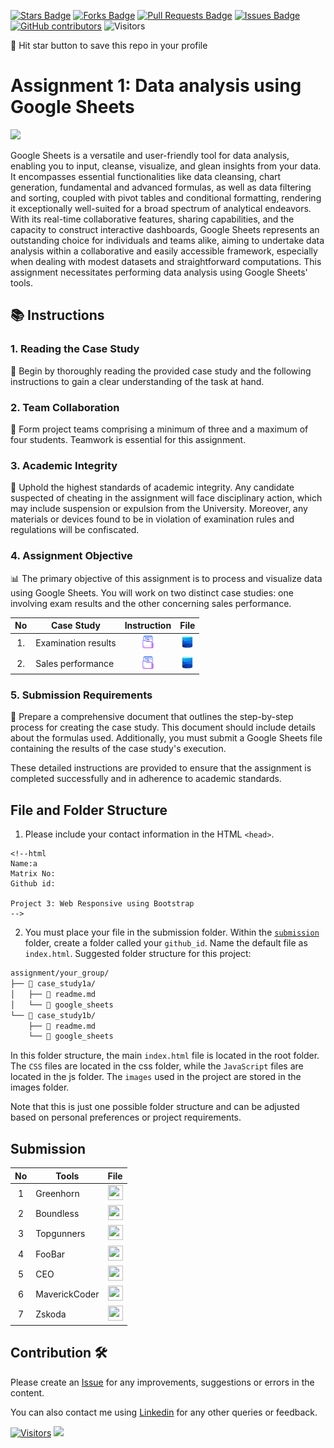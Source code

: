 <a href="https://github.com/drshahizan/BDM/stargazers"><img src="https://img.shields.io/github/stars/drshahizan/BDM" alt="Stars Badge"/></a>
<a href="https://github.com/drshahizan/BDM/network/members"><img src="https://img.shields.io/github/forks/drshahizan/BDM" alt="Forks Badge"/></a>
<a href="https://github.com/drshahizan/BDM/pulls"><img src="https://img.shields.io/github/issues-pr/drshahizan/BDM" alt="Pull Requests Badge"/></a>
<a href="https://github.com/drshahizan/BDM"><img src="https://img.shields.io/github/issues/drshahizan/BDM" alt="Issues Badge"/></a>
<a href="https://github.com/drshahizan/BDM/graphs/contributors"><img alt="GitHub contributors" src="https://img.shields.io/github/contributors/drshahizan/BDM?color=2b9348"></a>
![Visitors](https://api.visitorbadge.io/api/visitors?path=https%3A%2F%2Fgithub.com%2Fdrshahizan%2BDM&labelColor=%23d9e3f0&countColor=%23697689&style=flat)

🌟 Hit star button to save this repo in your profile

# Assignment 1: Data analysis using Google Sheets

<p align="left">
<img src="https://www.filepicker.io/api/file/SDYwYDBgTeuZyALrCrCh"  height="300" />
</p>

Google Sheets is a versatile and user-friendly tool for data analysis, enabling you to input, cleanse, visualize, and glean insights from your data. It encompasses essential functionalities like data cleansing, chart generation, fundamental and advanced formulas, as well as data filtering and sorting, coupled with pivot tables and conditional formatting, rendering it exceptionally well-suited for a broad spectrum of analytical endeavors. With its real-time collaborative features, sharing capabilities, and the capacity to construct interactive dashboards, Google Sheets represents an outstanding choice for individuals and teams alike, aiming to undertake data analysis within a collaborative and easily accessible framework, especially when dealing with modest datasets and straightforward computations. This assignment necessitates performing data analysis using Google Sheets' tools. 

## 📚 Instructions

### 1. Reading the Case Study
📖 Begin by thoroughly reading the provided case study and the following instructions to gain a clear understanding of the task at hand.

### 2. Team Collaboration
🚀 Form project teams comprising a minimum of three and a maximum of four students. Teamwork is essential for this assignment.

### 3. Academic Integrity
🚫 Uphold the highest standards of academic integrity. Any candidate suspected of cheating in the assignment will face disciplinary action, which may include suspension or expulsion from the University. Moreover, any materials or devices found to be in violation of examination rules and regulations will be confiscated.

### 4. Assignment Objective
📊 The primary objective of this assignment is to process and visualize data using Google Sheets. You will work on two distinct case studies: one involving exam results and the other concerning sales performance.

| No | Case Study | Instruction | File |
|:----:|---------|:-------------:|:------:|
| 1.  | Examination results | <a href="" ><img src="../images/document.png" width="24px" height="24px"></a> | <a href="https://raw.githubusercontent.com/drshahizan/dataset/main/GS/Dataset1.txt" ><img src="../images/dataset.png" width="24px" height="24px"></a> |
| 2.  | Sales performance | <a href="" ><img src="../images/document.png" width="24px" height="24px"></a> | <a href="https://raw.githubusercontent.com/drshahizan/dataset/main/GS/Dataset2.txt" ><img src="../images/dataset.png" width="24px" height="24px"></a> |


### 5. Submission Requirements
📝 Prepare a comprehensive document that outlines the step-by-step process for creating the case study. This document should include details about the formulas used. Additionally, you must submit a Google Sheets file containing the results of the case study's execution.

These detailed instructions are provided to ensure that the assignment is completed successfully and in adherence to academic standards.

## File and Folder Structure 
1. Please include your contact information in the HTML `<head>`.

``` 
<!--html
Name:a
Matrix No:
Github id:

Project 3: Web Responsive using Bootstrap
-->
```
2. You must place your file in the submission folder. Within the [`submission`](./submission) folder, create a folder called your `github_id`. Name the default file as `index.html`. Suggested folder structure for this project:

```html
assignment/your_group/
├── 📁 case_study1a/
│   ├── 📄 readme.md
│   └── 📄 google_sheets
└── 📁 case_study1b/
    ├── 📄 readme.md
    └── 📄 google_sheets

```

In this folder structure, the main `index.html` file is located in the root folder. The `CSS` files are located in the css folder, while the `JavaScript` files are located in the js folder. The `images` used in the project are stored in the images folder.

Note that this is just one possible folder structure and can be adjusted based on personal preferences or project requirements.

## Submission

| No | Tools |  File |
| :-----: |  ------ | :-----: | 
| 1 | Greenhorn |  <a href="submission/1%20Greenhorn" ><img src="../../images/answer.png" width="24px" height="24px" ></a> | 
| 2 | Boundless |  <a href="submission/2%20Boundless" ><img src="../../images/answer.png" width="24px" height="24px" ></a> | 
| 3 | Topgunners |  <a href="submission/3%20TOPGUNNERS" ><img src="../../images/answer.png" width="24px" height="24px" ></a> | 
| 4 | FooBar |  <a href="submission/4%20FooBar" ><img src="../../images/answer.png" width="24px" height="24px" ></a> | 
| 5 | CEO |  <a href="submission/5%20CEO" ><img src="../../images/answer.png" width="24px" height="24px" ></a> | 
| 6 | MaverickCoder |  <a href="submission/6%20MaverickCoder" ><img src="../../images/answer.png" width="24px" height="24px" ></a> | 
| 7 | Zskoda |  <a href="submission/7%20zskoda" ><img src="../../images/answer.png" width="24px" height="24px" ></a> | 


## Contribution 🛠️
Please create an [Issue](https://github.com/drshahizan/BDM/issues) for any improvements, suggestions or errors in the content.

You can also contact me using [Linkedin](https://www.linkedin.com/in/drshahizan/) for any other queries or feedback.

[![Visitors](https://api.visitorbadge.io/api/visitors?path=https%3A%2F%2Fgithub.com%2Fdrshahizan&labelColor=%23697689&countColor=%23555555&style=plastic)](https://visitorbadge.io/status?path=https%3A%2F%2Fgithub.com%2Fdrshahizan)
![](https://hit.yhype.me/github/profile?user_id=81284918)
